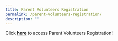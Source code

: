```yaml
---
title: Parent Volunteers Registration
permalink: /parent-volunteers-registration/
description: ""
---
```

Click **[here](https://form.gov.sg/#!/5eeab22aab70680011313969)** to access Parent Volunteers Registration!